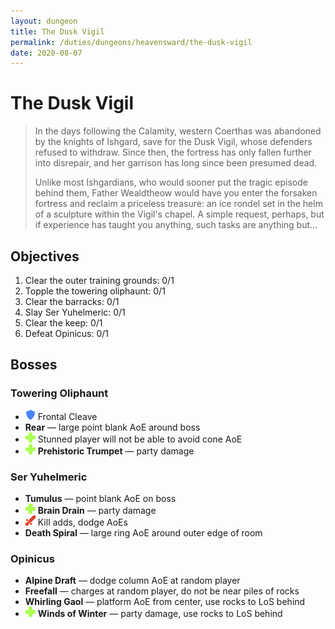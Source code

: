 ```yaml
---
layout: dungeon
title: The Dusk Vigil
permalink: /duties/dungeons/heavensward/the-dusk-vigil
date: 2020-08-07
---
```


# The Dusk Vigil

> In the days following the Calamity, western Coerthas was abandoned by the knights of Ishgard, save for the Dusk Vigil, whose defenders refused to withdraw. Since then, the fortress has only fallen further into disrepair, and her garrison has long since been presumed dead.
>
> Unlike most Ishgardians, who would sooner put the tragic episode behind them, Father Wealdtheow would have you enter the forsaken fortress and reclaim a priceless treasure: an ice rondel set in the helm of a sculpture within the Vigil's chapel. A simple request, perhaps, but if experience has taught you anything, such tasks are anything but...

## Objectives

1. Clear the outer training grounds: 0/1
2. Topple the towering oliphaunt: 0/1
3. Clear the barracks: 0/1
4. Slay Ser Yuhelmeric: 0/1
5. Clear the keep: 0/1
6. Defeat Opinicus: 0/1

## Bosses

### Towering Oliphaunt

- ![](/assets/icons/role-tank.png) Frontal Cleave
- **Rear** — large point blank AoE around boss
- ![](/assets/icons/role-healer.png) Stunned player will not be able to avoid cone AoE
- ![](/assets/icons/role-healer.png) **Prehistoric Trumpet** — party damage

### Ser Yuhelmeric

- **Tumulus** — point blank AoE on boss
- ![](/assets/icons/role-healer.png) **Brain Drain** — party damage
- ![](/assets/icons/role-dps.png) Kill adds, dodge AoEs
- **Death Spiral** — large ring AoE around outer edge of room

### Opinicus

- **Alpine Draft** — dodge column AoE at random player
- **Freefall** — charges at random player, do not be near piles of rocks
- **Whirling Gaol** — platform AoE from center, use rocks to LoS behind
- ![](/assets/icons/role-healer.png) **Winds of Winter** — party damage, use rocks to LoS behind

